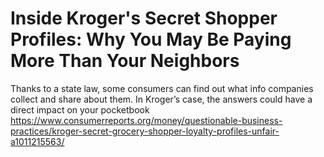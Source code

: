 # Inside Kroger's Secret Shopper Profiles: Why You May Be Paying More Than Your Neighbors

Thanks to a state law, some consumers can find out what info companies collect and share about them. In Kroger’s case, the answers could have a direct impact on your pocketbook
https://www.consumerreports.org/money/questionable-business-practices/kroger-secret-grocery-shopper-loyalty-profiles-unfair-a1011215563/
